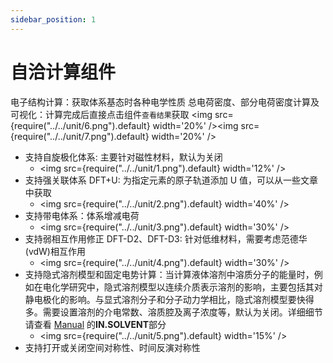 ```yaml
---
sidebar_position: 1
---
```


# 自洽计算组件

电子结构计算：获取体系基态时各种电学性质
总电荷密度、部分电荷密度计算及可视化：计算完成后直接点击组件`查看结果`获取
<img src={require("../../unit/6.png").default} width='20%' /><img src={require("../../unit/7.png").default} width='20%' />

- 支持自旋极化体系: 主要针对磁性材料，默认为关闭
  - <img src={require("../../unit/1.png").default} width='12%' />
- 支持强关联体系 DFT+U: 为指定元素的原子轨道添加 U 值，可以从一些文章中获取
  - <img src={require("../../unit/2.png").default} width='40%' />
- 支持带电体系：体系增减电荷
  - <img src={require("../../unit/3.png").default} width='30%' />
- 支持弱相互作用修正 DFT-D2、DFT-D3: 针对低维材料，需要考虑范德华(vdW)相互作用
  - <img src={require("../../unit/4.png").default} width='30%' />
- 支持隐式溶剂模型和固定电势计算：当计算液体溶剂中溶质分子的能量时，例如在电化学研究中，隐式溶剂模型以连续介质表示溶剂的影响，主要包括其对静电极化的影响。与显式溶剂分子和分子动力学相比，隐式溶剂模型要快得多。需要设置溶剂的介电常数、溶质腔及离子浓度等，默认为关闭。详细细节请查看 [Manual](http://www.pwmat.com/pwmat-resource/Manual_cn.pdf) 的**IN.SOLVENT**部分
  - <img src={require("../../unit/5.png").default} width='15%' />
- 支持打开或关闭空间对称性、时间反演对称性
